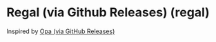 # Regal (via Github Releases) (regal)

Inspired by [Opa (via GitHub Releases)](https://github.com/devcontainers-contrib/features/tree/main/src/opa)
